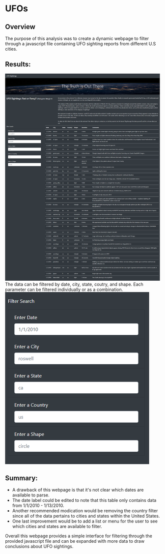 # UFOs

## Overview

The purpose of this analysis was to create a dynamic webpage to filter through a javascript file containing UFO sighting reports from different U.S cities.

## Results:
![Screen shot of entire landing page](/static/images/UFOFinder_Landing.png)
The data can be filtered by date, city, state, coutry, and shape.
Each parameter can be filtered individually or as a combination.\
![Screen shot of filter section](static/images/filters.png)

## Summary:
- A drawback of this webpage is that it's not clear which dates are available to parse.
- The date label could be edited to note that this table only contains data from 1/1/2010 - 1/13/2010.
- Another recommended modication would be removing the country filter since all of the data pertains to cities and states within the United States.
- One last improvement would be to add a list or menu for the user to see which cities and states are available to filter.

Overall this webpage provides a simple interface for filtering through the provided javascript file and can be expanded with more data to draw conclusions about UFO sightings.
